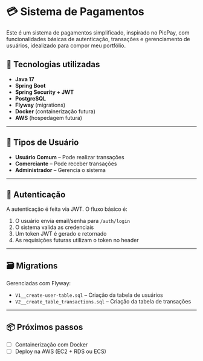 # 💳 Sistema de Pagamentos

Este é um sistema de pagamentos simplificado, inspirado no PicPay, com funcionalidades básicas de autenticação, transações e gerenciamento de usuários, idealizado para compor meu portfólio.

## 🚀 Tecnologias utilizadas

- **Java 17**
- **Spring Boot**
- **Spring Security + JWT**
- **PostgreSQL**
- **Flyway** (migrations)
- **Docker** (containerização futura)
- **AWS** (hospedagem futura)

---

## 👥 Tipos de Usuário

- **Usuário Comum** – Pode realizar transações
- **Comerciante** – Pode receber transações
- **Administrador** – Gerencia o sistema

---

## 🔐 Autenticação

A autenticação é feita via JWT. O fluxo básico é:

1. O usuário envia email/senha para `/auth/login`
2. O sistema valida as credenciais
3. Um token JWT é gerado e retornado
4. As requisições futuras utilizam o token no header

---

## 🗃️ Migrations

Gerenciadas com Flyway:

- `V1__create-user-table.sql` – Criação da tabela de usuários
- `V2__create_table_transactions.sql` – Criação da tabela de transações

---

## 📦 Próximos passos

- [ ] Containerização com Docker
- [ ] Deploy na AWS (EC2 + RDS ou ECS)